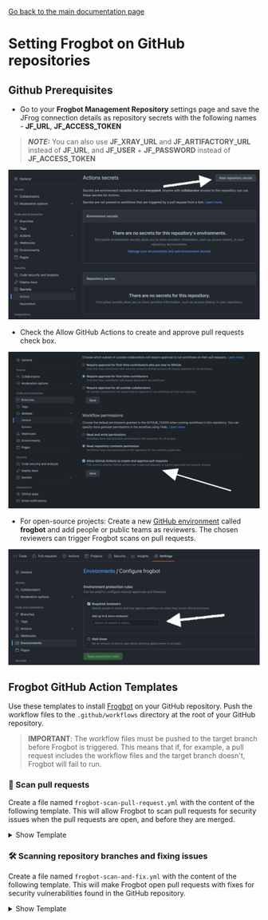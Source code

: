 [Go back to the main documentation page](https://github.com/jfrog/frogbot)

# Setting Frogbot on GitHub repositories

## Github Prerequisites

   - Go to your **Frogbot Management Repository** settings page and save the JFrog connection details as repository secrets with the following names - **JF_URL**, **JF_ACCESS_TOKEN**

   > **_NOTE:_** You can also use **JF_XRAY_URL** and **JF_ARTIFACTORY_URL** instead of **JF_URL**,
   > and **JF_USER** + **JF_PASSWORD** instead of **JF_ACCESS_TOKEN**

   <img src="../images/github-repository-secrets.png" width="600">

   - Check the Allow GitHub Actions to create and approve pull requests check box.

   <img src="../images/github-pr-permissions.png" width="600">

   - For open-source projects: Create a new [GitHub environment](https://docs.github.com/en/actions/deployment/targeting-different-environments/using-environments-for-deployment#creating-an-environment)
   called **frogbot** and add people or public teams as reviewers. The chosen reviewers can trigger Frogbot scans on pull requests.

   <img src="../images/github-environment.png" width="600">

## Frogbot GitHub Action Templates

Use these templates to install [Frogbot](https://github.com/jfrog/frogbot/blob/master/README.md#frogbot) on your GitHub repository.
Push the workflow files to the `.github/workflows` directory at the root of your GitHub repository.

> **IMPORTANT**: The workflow files must be pushed to the target branch before Frogbot is triggered. This means that if, for example, a pull request includes the workflow files and the target branch doesn't, Frogbot will fail to run.

### 🔎 Scan pull requests

Create a file named `frogbot-scan-pull-request.yml` with the content of the following template.
This will allow Frogbot to scan pull requests for security issues when the pull requests are open, and before they are merged.

<details>
  <summary>Show Template</summary>

```yaml
name: "Frogbot Scan Pull Request"
on:
  pull_request_target:
    types: [opened, synchronize]
permissions:
  pull-requests: write
  contents: read
jobs:
  scan-pull-request:
    runs-on: ubuntu-latest
    # A pull request needs to be approved before Frogbot scans it. Any GitHub user who is associated with the
    # "frogbot" GitHub environment can approve the pull request to be scanned.
    environment: frogbot
    steps:
      - uses: jfrog/frogbot@v2
        env:
          # [Mandatory]
          # JFrog platform URL
          JF_URL: ${{ secrets.JF_URL }}

          # [Mandatory if JF_USER and JF_PASSWORD are not provided]
          # JFrog access token with 'read' permissions on Xray service
          JF_ACCESS_TOKEN: ${{ secrets.JF_ACCESS_TOKEN }}

          # [Mandatory if JF_ACCESS_TOKEN is not provided]
          # JFrog username with 'read' permissions for Xray. Must be provided with JF_PASSWORD
          # JF_USER: ${{ secrets.JF_USER }}

          # [Mandatory if JF_ACCESS_TOKEN is not provided]
          # JFrog password. Must be provided with JF_USER
          # JF_PASSWORD: ${{ secrets.JF_PASSWORD }}

          # [Mandatory]
          # The GitHub token is automatically generated for the job
          JF_GIT_TOKEN: ${{ secrets.GITHUB_TOKEN }}

          # [Optional, default: https://api.github.com]
          # API endpoint to GitHub
          # JF_GIT_API_ENDPOINT: https://github.example.com

          # [Optional]
          # By default, the Frogbot workflows download the Frogbot executable as well as other tools
          # needed from https://releases.jfrog.io
          # If the machine that runs Frogbot has no access to the internet, follow these steps to allow the
          # executable to be downloaded from an Artifactory instance, which the machine has access to:
          #
          # 1. Login to the Artifactory UI, with a user who has admin credentials.
          # 2. Create a Remote Repository with the following properties set.
          #    Under the 'Basic' tab:
          #       Package Type: Generic
          #       URL: https://releases.jfrog.io
          #    Under the 'Advanced' tab:
          #       Uncheck the 'Store Artifacts Locally' option
          # 3. Set the value of the 'JF_RELEASES_REPO' variable with the Repository Key you created.
          # JF_RELEASES_REPO: ""
          
          # [Optional]
          # Configure the SMTP server to enable Frogbot to send emails with detected secrets in pull request scans.
          # SMTP server URL including should the relevant port: (Example: smtp.server.com:8080)
          # JF_SMTP_SERVER: ""

          # [Mandatory if JF_SMTP_SERVER is set]
          # The username required for authenticating with the SMTP server.
          # JF_SMTP_USER: ""

          # [Mandatory if JF_SMTP_SERVER is set]
          # The password associated with the username required for authentication with the SMTP server.
          # JF_SMTP_PASSWORD: ""

          ##########################################################################
          ##   If your project uses a 'frogbot-config.yml' file, you can define   ##
          ##   the following variables inside the file, instead of here.          ##
          ##########################################################################

          # [Mandatory if the two conditions below are met]
          # 1. The project uses yarn 2, NuGet or .NET Core to download its dependencies
          # 2. The `installCommand` variable isn't set in your frogbot-config.yml file.
          #
          # The command that installs the project dependencies (e.g "nuget restore")
          # JF_INSTALL_DEPS_CMD: ""

          # [Optional, default: "."]
          # Relative path to the root of the project in the Git repository
          # JF_WORKING_DIR: path/to/project/dir

          # [Optional]
          # Xray Watches. Learn more about them here: https://www.jfrog.com/confluence/display/JFROG/Configuring+Xray+Watches
          # JF_WATCHES: <watch-1>,<watch-2>...<watch-n>

          # [Optional]
          # JFrog project. Learn more about it here: https://www.jfrog.com/confluence/display/JFROG/Projects
          # JF_PROJECT: <project-key>

          # [Optional, default: "FALSE"]
          # Displays all existing vulnerabilities, including the ones that were added by the pull request.
          # JF_INCLUDE_ALL_VULNERABILITIES: "TRUE"

          # [Optional, default: "TRUE"]
          # Fails the Frogbot task if any security issue is found.
          # JF_FAIL: "FALSE"

          # [Optional]
          # Frogbot will download the project dependencies if they're not cached locally. To download the
          # dependencies from a virtual repository in Artifactory, set the name of the repository. There's no
          # need to set this value, if it is set in the frogbot-config.yml file.
          # JF_DEPS_REPO: ""

          # [Optional, Default: "FALSE"]
          # If TRUE, Frogbot creates a single pull request with all the fixes.
          # If false, Frogbot creates a separate pull request for each fix.
          # JF_GIT_AGGREGATE_FIXES: "FALSE"

          # [Optional, Default: "FALSE"]
          # Handle vulnerabilities with fix versions only
          # JF_FIXABLE_ONLY: "TRUE"

          # [Optional]
          # Set the minimum severity for vulnerabilities that should be fixed and commented on in pull requests
          # The following values are accepted: Low, Medium, High or Critical
          # JF_MIN_SEVERITY: ""
          
          # [Optional]
          # List of comma separated email addresses to receive email notifications about secrets
          # detected during pull request scanning. The notification is also sent to the email set
          # in the committer git profile regardless of whether this variable is set or not.
          # JF_EMAIL_RECEIVERS: ""
          
```

</details>

### 🛠️ Scanning repository branches and fixing issues

Create a file named `frogbot-scan-and-fix.yml` with the content of the following template.
This will make Frogbot open pull requests with fixes for security vulnerabilities found in the GitHub repository.

<details>
  <summary>Show Template</summary>

```yaml
name: "Frogbot Scan Repository"
on:
  workflow_dispatch:
  schedule:
    # The repository will be scanned once a day at 00:00 GMT.
    - cron: "0 0 * * *"
permissions:
  contents: write
  pull-requests: write
  security-events: write
jobs:
  scan-repository:
    runs-on: ubuntu-latest
    strategy:
      matrix:
        # The repository scanning will be triggered periodically on the following branches.
        branch: [ "dev" ]
    steps:
      - uses: actions/checkout@v3
        with:
          ref: ${{ matrix.branch }}

      - uses: jfrog/frogbot@v2
        env:
          # [Mandatory]
          # JFrog platform URL
          JF_URL: ${{ secrets.JF_URL }}

          # [Mandatory if JF_USER and JF_PASSWORD are not provided]
          # JFrog access token with 'read' permissions on Xray service
          JF_ACCESS_TOKEN: ${{ secrets.JF_ACCESS_TOKEN }}

          # [Mandatory if JF_ACCESS_TOKEN is not provided]
          # JFrog username with 'read' permissions for Xray. Must be provided with JF_PASSWORD
          # JF_USER: ${{ secrets.JF_USER }}

          # [Mandatory if JF_ACCESS_TOKEN is not provided]
          # JFrog password. Must be provided with JF_USER
          # JF_PASSWORD: ${{ secrets.JF_PASSWORD }}

          # [Mandatory]
          # The GitHub token is automatically generated for the job
          JF_GIT_TOKEN: ${{ secrets.GITHUB_TOKEN }}

          # [Optional, default: https://api.github.com]
          # API endpoint to GitHub
          # JF_GIT_API_ENDPOINT: https://github.example.com

          # [Optional]
          # By default, the Frogbot workflows download the Frogbot executable as well as other tools
          # needed from https://releases.jfrog.io
          # If the machine that runs Frogbot has no access to the internet, follow these steps to allow the
          # executable to be downloaded from an Artifactory instance, which the machine has access to:
          #
          # 1. Login to the Artifactory UI, with a user who has admin credentials.
          # 2. Create a Remote Repository with the following properties set.
          #    Under the 'Basic' tab:
          #       Package Type: Generic
          #       URL: https://releases.jfrog.io
          #    Under the 'Advanced' tab:
          #       Uncheck the 'Store Artifacts Locally' option
          # 3. Set the value of the 'JF_RELEASES_REPO' variable with the Repository Key you created.
          # JF_RELEASES_REPO: ""

          ##########################################################################
          ##   If your project uses a 'frogbot-config.yml' file, you can define   ##
          ##   the following variables inside the file, instead of here.          ##
          ##########################################################################

          # [Optional, default: "."]
          # Relative path to the root of the project in the Git repository
          # JF_WORKING_DIR: path/to/project/dir

          # [Optional]
          # Xray Watches. Learn more about them here: https://www.jfrog.com/confluence/display/JFROG/Configuring+Xray+Watches
          # JF_WATCHES: <watch-1>,<watch-2>...<watch-n>

          # [Optional]
          # JFrog project. Learn more about it here: https://www.jfrog.com/confluence/display/JFROG/Projects
          # JF_PROJECT: <project-key>

          # [Optional, default: "TRUE"]
          # Fails the Frogbot task if any security issue is found.
          # JF_FAIL: "FALSE"

          # [Optional]
          # Frogbot will download the project dependencies, if they're not cached locally. To download the
          # dependencies from a virtual repository in Artifactory, set the name of the repository. There's no
          # need to set this value, if it is set in the frogbot-config.yml file.
          # JF_DEPS_REPO: ""

          # [Optional]
          # Template for the branch name generated by Frogbot when creating pull requests with fixes.
          # The template must include ${BRANCH_NAME_HASH}, to ensure that the generated branch name is unique.
          # The template can optionally include the ${IMPACTED_PACKAGE} and ${FIX_VERSION} variables.
          # JF_BRANCH_NAME_TEMPLATE: "frogbot-${IMPACTED_PACKAGE}-${BRANCH_NAME_HASH}"

          # [Optional]
          # Template for the commit message generated by Frogbot when creating pull requests with fixes
          # The template can optionally include the ${IMPACTED_PACKAGE} and ${FIX_VERSION} variables.
          # JF_COMMIT_MESSAGE_TEMPLATE: "Upgrade ${IMPACTED_PACKAGE} to ${FIX_VERSION}"

          # [Optional]
          # Template for the pull request title generated by Frogbot when creating pull requests with fixes.
          # The template can optionally include the ${IMPACTED_PACKAGE} and ${FIX_VERSION} variables.
          # JF_PULL_REQUEST_TITLE_TEMPLATE: "[🐸 Frogbot] Upgrade ${IMPACTED_PACKAGE} to ${FIX_VERSION}"

          # [Optional, Default: "FALSE"]
          # If TRUE, Frogbot creates a single pull request with all the fixes.
          # If FALSE, Frogbot creates a separate pull request for each fix.
          # JF_GIT_AGGREGATE_FIXES: "FALSE"

          # [Optional, Default: "FALSE"]
          # Handle vulnerabilities with fix versions only
          # JF_FIXABLE_ONLY: "TRUE"

          # [Optional]
          # Set the minimum severity for vulnerabilities that should be fixed and commented on in pull requests
          # The following values are accepted: Low, Medium, High or Critical
          # JF_MIN_SEVERITY: ""

          # [Optional, Default: eco-system+frogbot@jfrog.com]
          # Set the email of the commit author
          # JF_GIT_EMAIL_AUTHOR: ""

```
</details>
